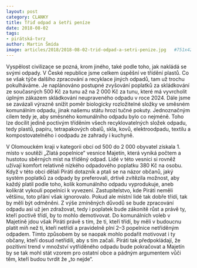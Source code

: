 ```yaml
---
layout: post
category: CLANKY
title: Třiď odpad a šetři peníze
date: 2018-08-02
tags: 
- pirátská-tvrz
author: Martin Šmída
image: articles/2018/2018-08-02-trid-odpad-a-setri-penize.jpg   #751x422 pixelu
---
```

Vyspělost civilizace se pozná, krom jiného, také podle toho, jak nakládá se svými odpady. V České republice jsme celkem úspěšní ve třídění plastů. Co se však týče dalšího zpracování a recyklace jiných odpadů, tam už trochu pokulháváme. Je naplánováno postupné zvyšování poplatků za skládkování ze současných 500 Kč za tunu až na 2 000 Kč za tunu, které má vyvrcholit úplným zákazem skládkování neupraveného odpadu v roce 2024. Dále jsme se zavázali výrazně snížit poměr biologicky rozložitelné složky ve směsném komunálním odpadu, jinak našemu státu hrozí tučné pokuty. Jednoznačným cílem tedy je, aby směsného komunálního odpadu bylo co nejméně. Toho lze docílit jedině poctivým tříděním všech recyklovatelných složek odpadu, tedy plastů, papíru, tetrapakových obalů, skla, kovů, elektroodpadu, textilu a kompostovatelného i oodpadu ze zahrady i kuchyně.

V Olomouckém kraji v kategorii obcí od 500 do 2 000 obyvatel získala 1. místo v soutěži „Zlatá popelnice“ vesnice Majetín, která vyniká počtem a hustotou sběrných míst na tříděný odpad. Lidé v této vesnici si rovněž užívají komfort relativně nízkého odpadového poplatku 380 Kč na osobu. Když v této obci dělali Piráti dotazník a ptali se na názor občanů, jaký systém poplatků za odpady by preferovali, drtivě zvítězila možnost, aby každý platil podle toho, kolik komunálního odpadu vyprodukuje, aneb kolikrát vykoulí popelnici k vyvezení. Zastupitelstvo, kde Piráti neměli většinu, toto přání však ignorovalo. Pokud ale místní lidé tak dobře třídí, tak by měli být odměněni. Z výše zmíněných důvodů se bude zpracování odpadu asi už jen zdražovat, tedy i poplatek bude zákonitě růst a právě ty, kteří poctivě třídí, by to mohlo demotivovat. Do komunálních voleb v Majetíně jdou však Piráti právě s tím, že ti, kteří třídí, by měli v budoucnu platit míň než ti, kteří netřídí a pravidelně plní 2–3 popelnice netříděným odpadem. Tímto způsobem by se naopak mohlo podařit motivovat i ty občany, kteří dosud netřídili, aby s tím začali. Piráti tak předpokládají, že pozitivní trend v množství vytříděného odpadu bude pokračovat a Majetín by se tak mohl stát vzorem pro ostatní obce a pádným argumentem vůči těm, kteří budou tvrdit že „to nejde“.